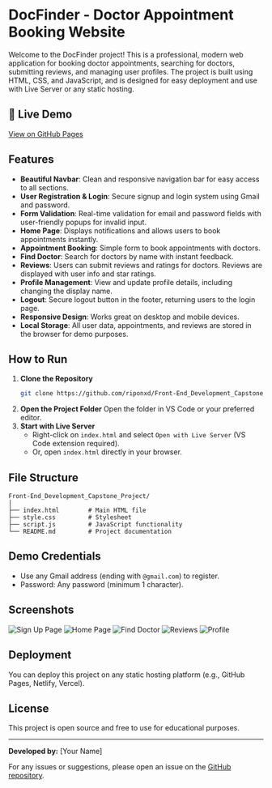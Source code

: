 # DocFinder - Doctor Appointment Booking Website

Welcome to the DocFinder project! This is a professional, modern web application for booking doctor appointments, searching for doctors, submitting reviews, and managing user profiles. The project is built using HTML, CSS, and JavaScript, and is designed for easy deployment and use with Live Server or any static hosting.

## 🚀 Live Demo
[View on GitHub Pages](https://riponxd.github.io/Front-End_Development_Capstone_Project/)

## Features

- **Beautiful Navbar**: Clean and responsive navigation bar for easy access to all sections.
- **User Registration & Login**: Secure signup and login system using Gmail and password.
- **Form Validation**: Real-time validation for email and password fields with user-friendly popups for invalid input.
- **Home Page**: Displays notifications and allows users to book appointments instantly.
- **Appointment Booking**: Simple form to book appointments with doctors.
- **Find Doctor**: Search for doctors by name with instant feedback.
- **Reviews**: Users can submit reviews and ratings for doctors. Reviews are displayed with user info and star ratings.
- **Profile Management**: View and update profile details, including changing the display name.
- **Logout**: Secure logout button in the footer, returning users to the login page.
- **Responsive Design**: Works great on desktop and mobile devices.
- **Local Storage**: All user data, appointments, and reviews are stored in the browser for demo purposes.

## How to Run

1. **Clone the Repository**
   ```bash
   git clone https://github.com/riponxd/Front-End_Development_Capstone_Project.git
   ```
2. **Open the Project Folder**
   Open the folder in VS Code or your preferred editor.
3. **Start with Live Server**
   - Right-click on `index.html` and select `Open with Live Server` (VS Code extension required).
   - Or, open `index.html` directly in your browser.

## File Structure

```
Front-End_Development_Capstone_Project/
│
├── index.html        # Main HTML file
├── style.css         # Stylesheet
├── script.js         # JavaScript functionality
└── README.md         # Project documentation
```

## Demo Credentials
- Use any Gmail address (ending with `@gmail.com`) to register.
- Password: Any password (minimum 1 character).

## Screenshots

![Sign Up Page](screenshots/signup.png)
![Home Page](screenshots/home.png)
![Find Doctor](screenshots/finddoctor.png)
![Reviews](screenshots/reviews.png)
![Profile](screenshots/profile.png)

## Deployment
You can deploy this project on any static hosting platform (e.g., GitHub Pages, Netlify, Vercel).

## License
This project is open source and free to use for educational purposes.

---

**Developed by:** [Your Name]

For any issues or suggestions, please open an issue on the [GitHub repository](https://github.com/riponxd/Front-End_Development_Capstone_Project).
